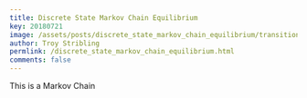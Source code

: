 ```yaml
---
title: Discrete State Markov Chain Equilibrium
key: 20180721
image: /assets/posts/discrete_state_markov_chain_equilibrium/transition_diagram.png
author: Troy Stribling
permlink: /discrete_state_markov_chain_equilibrium.html
comments: false
---
```


This is a Markov Chain
